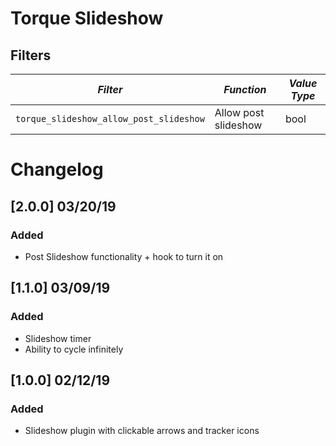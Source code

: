# Torque Slideshow

## Filters

<!-- prettier-ignore-start -->

*Filter* | *Function* | *Value Type*
--- | --- | ---
`torque_slideshow_allow_post_slideshow` | Allow post slideshow | bool

<!-- prettier-ignore-end -->

# Changelog

## [2.0.0] 03/20/19

### Added

- Post Slideshow functionality + hook to turn it on

## [1.1.0] 03/09/19

### Added

- Slideshow timer
- Ability to cycle infinitely

## [1.0.0] 02/12/19

### Added

- Slideshow plugin with clickable arrows and tracker icons
